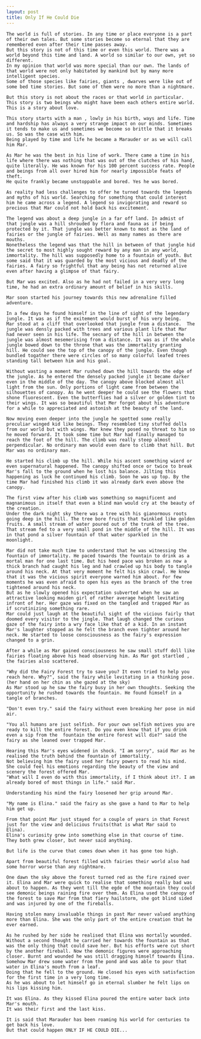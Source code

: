 ```yaml
---
layout: post
title: Only If He Could Die
---
```


    The world is full of stories. In any time or place everyone is a part of their own tales. But some stories become so eternal that they are remembered even after their time passes away.
    But this story is not of this time or even this world. There was a world beyond this time and land. A world so similar to our own, yet so different. 
    In my opinion that world was more special than our own. The lands of that world were not only habitated by mankind but by many more intelligent species.
    Some of those species like fairies, giants , dwarves were like out of some bed time stories. But some of them were no more than a nightmare.

    But this story is not about the races or that world in particular. This story is two beings who might have been each others entire world. This is a story about love.

    This story starts with a man , lowly in his birth, ways and life. Time and hardship has always a very strange impact on our minds. Sometimes it tends to make us and sometimes we become so brittle that it breaks us. So was the case with him. 
    Being played by time and life he became a Marauder or as we will call him Mar.

    As Mar he was the best in his line of work. There came a time in his life where there was nothing that was out of the clutches of his hand, quite literally. He was known for his 100 percent success rate. People and beings from all over hired him for nearly impossible feats of theft.
    He quite frankly became unstoppable and bored. Yes he was bored.

    As reality had less challenges to offer he turned towards the legends and myths of his world. Searching for something that could interest him he came across a legend. A legend so invigorating and reward so precious that Mar could not hold back his excitement.

    The legend was about a deep jungle in a far off land. In admist of that jungle was a hill shrouded by flora and fauna as if being protected by it. That jungle was better known to most as the land of fairies or the jungle of fairies. Well as many names as there are mouths. 
    Nonetheless the legend was that the hill in between of that jungle hid the secret to most highly sought reward by any man in any world, immortality. The hill was supposedly home to a fountain of youth. But some said that it was guarded by the most vicious and deadly of the fairies. A fairy so frightful that any being has not returned alive even after having a glimpse of that fairy.

    But Mar was excited. Also as he had not failed in a very very long time, he had an extra ordinary amount of belief in his skills.

    Mar soon started his journey towards this new adrenaline filled adventure. 

    In a few days he found himself in the line of sight of the legendary jungle. It was as if the exitement would burst of his very being.
    Mar stood at a cliff that overlooked that jungle from a distance.  The jungle was densly packed with trees and various plant life that Mar had never seen in his life. The secnary of the hill in between the jungle was almost mesemerising from a distance. It was as if the whole jungle bowed down to the throne that was the immortality granting hill. He could see the top of the canopy of the jungle. Even though bundled togather there were circles of so many colorful leafed trees standing tall between him and his goal.

    Without wasting a moment Mar rushed down the hill towards the edge of the jungle. As he entered the densely packed jungle it became darker even in the middle of the day. The canopy above blocked almost all light from the sun. Only portions of light came from between the silhouettes of canopy. As he went deeper he could see the flowers that shone fluorescent. Even the butterflies had a silver or golden tint to their wings. It was so beautiful that Mer forgot about his adventure for a while to appreciated and astonish at the beauty of the land. 

    Now moving even deeper into the jungle he spotted some really preculiar winged kid like beings. They resembled tiny stuffed dolls from our world but with wings. Mar knew they posed no threat to him so he moved forward. It took some time but Mar had finally managed to reach the foot of the hill. The climb was really steep almost perpendicular. No ordinary man would even dare to climb that hill. But Mar was no ordinary man. 

    He started his climb up the hill. While his ascent something wierd or even supernatural happened. The canopy shifted once or twice to break Mar's fall to the ground when he lost his balance. Jilting this happening as luck he continued his climb. Soon he was up top. By the time Mar had finished his climb it was already dark even above the canopy.

    The first view after his climb was something so magnificent and magnanimous in itself that even a blind man would cry at the beauty of the creation.
    Under the dark night sky there was a tree with his gianormous roots going deep in the hill. The tree bore fruits that twinkled like golden fruits. A small stream of water poured out of the trunk of the tree. That stream fed to a very small pond in the middle of the hill. It was in that pond a silver fountain of that water sparkled in the moonlight. 

    Mar did not take much time to understand that he was witnessing the fountain of immortality. He paced towards the fountain to drink as a mortal man for one last time. But his heed pace was broken as now a thick branch had caught his leg and had crawled up his body to tangle around his neck. At that very moment he felt his skin crawl. He knew that it was the vicious spirit everyone warned him about. For few moments he was even afraid to open his eyes as the branch of the tree tightened around his neck.
    But as he slowly opened his expectation subverted when he saw an attractive looking maiden girl of rather average height levitating infront of her. Her gaze was fixed on the tangled and trapped Mar as if scrutinizing something rare.
    Mar could just laugh at the beautiful sight of the vicious fairly that doomed every visitor to the jingle. That laugh changed the curious gaze of the fairy into a wry face like that of a kid. In an instant Mar's laughter stopped as he felt the branch even tighter around her neck. He started to loose consciousness as the fairy's expression changed to a grin.

    After a while as Mar gained consciousness he saw small stuff doll like fairies floating above his head observing him. As Mar got startled , the fairies also scattered. 

    "Why did the Fairy Forest try to save you? It even tried to help you reach here. Why?", said the fairy while levitating in a thinking pose.(her hand on her chin as she gazed at the sky)
    As Mar stood up he saw the fairy busy in her own thoughts. Seeking the opportunity he rushed towards the fountain. He found himself in a tangle of branches.

    "Don't even try." said the fairy without even breaking her pose in mid air.

    "You all humans are just selfish. For your own selfish motives you are ready to kill the entire forest. Do you even know that if you drink even a sip from the  fountain the entire forest will die?" said the fairy as she leaned over trapped Mar.

    Hearing this Mar's eyes widened in shock. "I am sorry", said Mar as he realised the truth behind the fountain of immortality.
    Not believing him the fairy used her fairy powers to read his mind. She could feel his emotions regarding the beauty of the view and scenery the forest offered Mar.
    "What will I even do with this immortality, if I think about it?. I am already bored of most things in life." said Mar.

    Understanding his mind the fairy loosened her grip around Mar.

    "My name is Elina." said the fairy as she gave a hand to Mar to help him get up.

    From that point Mar just stayed for a couple of years in that Forest just for the view and delicious fruits(that is what Mar said to Elina).
    Elina's curiosity grew into something else in that course of time. They both grew closer, but never said anything.

    But life is the curve that comes down when it has gone too high.

    Apart from beautiful forest filled with fairies their world also had some horror worse than any nightmare.

    One dawn the sky above the forest turned red as the fire rained over it. Elina and Mar were quick to realise that something really bad was about to happen. As they went till the egde of the mountain they could see demonic beings raining fire over them. As Elina used the canopy of the forest to save Mar from that fiery hailstorm, she got blind sided and was injured by one of the fireballs.

    Having stolen many invaluable things in past Mar never valued anything more than Elina. She was the only part of the entire creation that he ever earned.

    As he rushed by her side he realised that Elina was mortally wounded. Without a second thought he carried her towards the fountain as that was the only thing that could save her. But his efforts were cut short by the another fireball. Now the demonic figures were approaching closer. Burnt and wounded he was still dragging himself towards Elina.
    Somehow Mar drew some water from the pond and was able to pour that water in Elina's mouth from a leaf.
    Doing that he fell to the ground. He closed his eyes with satisfaction for the first time in a very long time.
    As he was about to let himself go in eternal slumber he felt lips on his lips kissing him. 

    It was Elina. As they kissed Elina poured the entire water back into Mar's mouth. 
    It was their first and the last kiss.

    It is said that Marauder has been roaming his world for centuries to get back his love.
    But that could happen ONLY IF HE COULD DIE...


